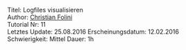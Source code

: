 Titel: Logfiles visualisieren  
Author: <a href="mailto:christian.folini@netnea.com">Christian Folini</a>  
Tutorial Nr: 11  
Letztes Update: 25.08.2016
Erscheinungsdatum: 12.02.2016  
Schwierigkeit: Mittel
Dauer: 1h  
